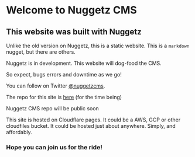 # Welcome to Nuggetz CMS

## This website was built with Nuggetz

Unlike the old version on Nuggetz, this is a static website.
This is a `markdown` nugget, but there are others.

Nuggetz is in development. This website will dog-food the CMS. 

So expect, bugs errors and downtime as we go!

You can follow on Twitter [@nuggetzcms](https://twitter.com/nuggetzcms).

The repo for this site is [here](https://github.com/olliephillips/nuggetz-site) (for the time being)

Nuggetz CMS repo will be public soon

This site is hosted on Cloudflare pages. It could be a AWS, GCP or other cloudfiles bucket.
It could be hosted just about anywhere. Simply, and affordably.

### Hope you can join us for the ride!